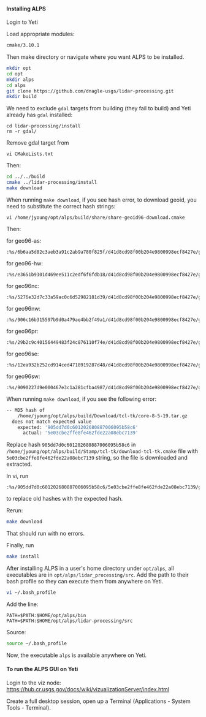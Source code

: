 #### Installing ALPS

Login to Yeti

Load appropriate modules:

```bash
cmake/3.10.1 
```

Then make directory or navigate where you want ALPS to be installed.

```bash
mkdir opt
cd opt
mkdir alps
cd alps
git clone https://github.com/dnagle-usgs/lidar-processing.git
mkdir build
```

We need to exclude `gdal` targets from building (they fail to build) and Yeti already has `gdal` installed:

```
cd lidar-processing/install
rm -r gdal/
```

Remove gdal target from 

```
vi CMakeLists.txt 
```

Then:

```bash
cd ../../build
cmake ../lidar-processing/install
make download
```

When running `make download`, if you see hash error, to download geoid, you need to substitute the correct hash strings:

```
vi /home/jyoung/opt/alps/build/share/share-geoid96-download.cmake
```

Then:

for geo96-as:

```
:%s/6b6aa5d82c3aeb3a91c2ab9a780f825f/d41d8cd98f00b204e9800998ecf8427e/g
```

for geo96-hw:

```
:%s/e3651b9301d469ee511c2edf6f6fdb18/d41d8cd98f00b204e9800998ecf8427e/g
```

for geo96nc:

```
:%s/5276e32d7c33a59ac0c6d52982181d39/d41d8cd98f00b204e9800998ecf8427e/g
```

for geo96nw:

```
:%s/906c16b315597b9d0a479ae4bb2f49a1/d41d8cd98f00b204e9800998ecf8427e/g
```

for geo96pr:

```
:%s/29b2c9c40156449483f24c876110f74e/d41d8cd98f00b204e9800998ecf8427e/g
```

for geo96se:

```
:%s/12ea932b252cd914ced4718919287d48/d41d8cd98f00b204e9800998ecf8427e/g
```

for geo96sw:

```
:%s/9090227d9e000467e3c1a281cfba4987/d41d8cd98f00b204e9800998ecf8427e/g
```

When running `make download`, if you see the following error:

```bash
-- MD5 hash of
    /home/jyoung/opt/alps/build/Download/tcl-tk/core-8-5-19.tar.gz
  does not match expected value
    expected: '905dd7d0c601202680887006095b58c6'
      actual: '5e03cbe2ffe8fe462fde22a08ebc7139'

```

Replace hash `905dd7d0c601202680887006095b58c6` in `/home/jyoung/opt/alps/build/Stamp/tcl-tk/download-tcl-tk.cmake` file with `5e03cbe2ffe8fe462fde22a08ebc7139` string, so the file is downloaded and extracted.

In vi, run 

```
:%s/905dd7d0c601202680887006095b58c6/5e03cbe2ffe8fe462fde22a08ebc7139/g
```

to replace old hashes with the expected hash.



Rerun:

```bash
make download
```

That should run with no errors.

Finally, run

```bash
make install
```



After installing ALPS in a user's home directory under `opt/alps`, all executables are in `opt/alps/lidar_processing/src`. Add the path to their bash profile so they can execute them from anywhere on Yeti.

```bash
vi ~/.bash_profile
```

Add the line:

```
PATH=$PATH:$HOME/opt/alps/bin
PATH=$PATH:$HOME/opt/alps/lidar-processing/src
```

Source:

```bash
source ~/.bash_profile
```

Now, the executable `alps` is available anywhere on Yeti.



#### To run the ALPS GUI on Yeti

Login to the viz node: <https://hub.cr.usgs.gov/docs/wiki/vizualizationServer/index.html>

Create a full desktop session, open up a Terminal (Applications - System Tools - Terminal).